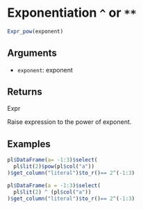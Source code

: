 # Exponentiation `^` or `**`

```r
Expr_pow(exponent)
```

## Arguments

- `exponent`: exponent

## Returns

Expr

Raise expression to the power of exponent.

## Examples

```r
pl$DataFrame(a= -1:3)$select(
  pl$lit(2)$pow(pl$col("a"))
)$get_column("literal")$to_r()== 2^(-1:3)

pl$DataFrame(a = -1:3)$select(
  pl$lit(2) ^ (pl$col("a"))
)$get_column("literal")$to_r()== 2^(-1:3)
```